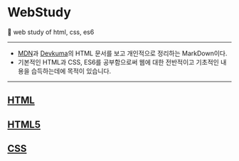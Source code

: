 # WebStudy
:seedling: web study of html, css, es6

---
- [MDN](https://developer.mozilla.org/ko/docs/Learn/HTML/Introduction_to_HTML/Getting_started)과 [Devkuma](http://www.devkuma.com/books/pages/104)의 HTML 문서를 보고 개인적으로 정리하는 MarkDown이다.
- 기본적인 HTML과 CSS, ES6를 공부함으로써 웹에 대한 전반적이고 기초적인 내용을 습득하는데에 목적이 있습니다.
---

## [HTML](https://github.com/leehosu/WebStudy/blob/master/HTML/HTML_Document.md) 

## [HTML5](https://github.com/leehosu/WebStudy/blob/master/HTML5/HTML5_Document.md) 

## [CSS](https://github.com/leehosu/WebStudy/blob/master/CSS/CSS_document.md)